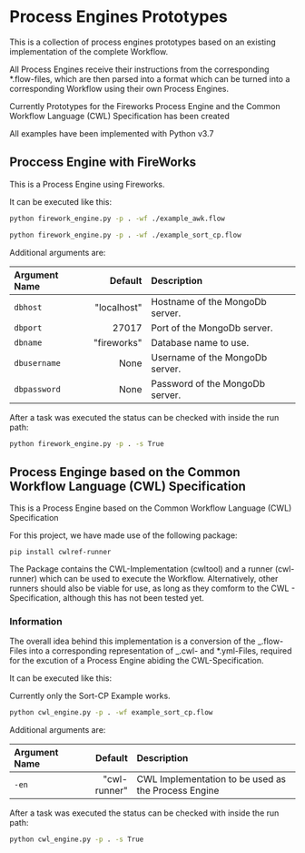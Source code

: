 # Process Engines Prototypes

This is a collection of process engines prototypes based on an existing implementation of
the complete Workflow.

All Process Engines receive their instructions from the corresponding \*.flow-files, which are then parsed
into a format which can be turned into a corresponding Workflow using their own Process Engines.

Currently Prototypes for the Fireworks Process Engine and the Common Workflow Language (CWL) Specification
has been created

All examples have been implemented with Python v3.7

## Proccess Engine with FireWorks

This is a Process Engine using Fireworks.

It can be executed like this:

```sh
python firework_engine.py -p . -wf ./example_awk.flow

python firework_engine.py -p . -wf ./example_sort_cp.flow
```

Additional arguments are:

| Argument Name |     Default | Description                     |
| :------------ | ----------: | :------------------------------ |
| `dbhost`      | "localhost" | Hostname of the MongoDb server. |
| `dbport`      |       27017 | Port of the MongoDb server.     |
| `dbname`      | "fireworks" | Database name to use.           |
| `dbusername`  |        None | Username of the MongoDb server. |
| `dbpassword`  |        None | Password of the MongoDb server. |

After a task was executed the status can be checked with inside the run path:

```sh
python firework_engine.py -p . -s True
```

## Process Enginge based on the Common Workflow Language (CWL) Specification

This is a Process Engine based on the Common Workflow Language (CWL) Specification

For this project, we have made use of the following package:

```
pip install cwlref-runner
```

The Package contains the CWL-Implementation (cwltool) and a runner (cwl-runner) which can be used to execute
the Workflow. Alternatively, other runners should also be viable for use, as long as they comform to the
CWL - Specification, although this has not been tested yet.

### Information

The overall idea behind this implementation is a conversion of the _.flow-Files into a corresponding
representation of _.cwl- and \*.yml-Files, required for the excution of a Process Engine abiding the
CWL-Specification.

It can be executed like this:

Currently only the Sort-CP Example works.

```sh
python cwl_engine.py -p . -wf example_sort_cp.flow
```

Additional arguments are:

| Argument Name |      Default | Description                                         |
| :------------ | -----------: | :-------------------------------------------------- |
| `-en`         | "cwl-runner" | CWL Implementation to be used as the Process Engine |

After a task was executed the status can be checked with inside the run path:

```sh
python cwl_engine.py -p . -s True
```
